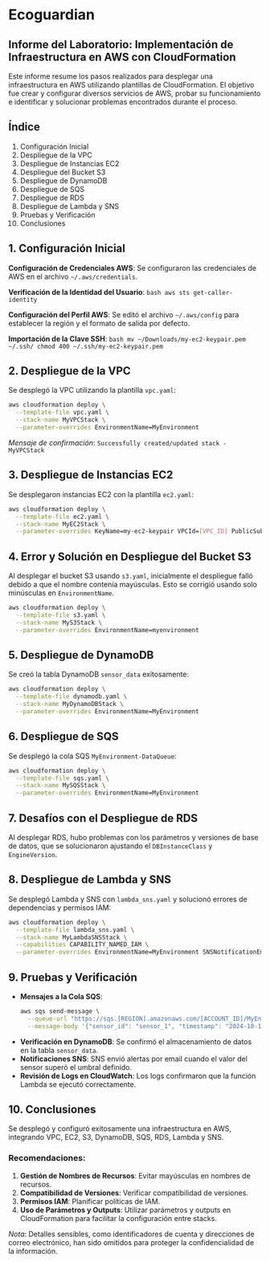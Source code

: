 # Ecoguardian

## Informe del Laboratorio: Implementación de Infraestructura en AWS con CloudFormation

Este informe resume los pasos realizados para desplegar una infraestructura en AWS utilizando plantillas de CloudFormation. El objetivo fue crear y configurar diversos servicios de AWS, probar su funcionamiento e identificar y solucionar problemas encontrados durante el proceso.

## Índice
1. Configuración Inicial
2. Despliegue de la VPC
3. Despliegue de Instancias EC2
4. Despliegue del Bucket S3
5. Despliegue de DynamoDB
6. Despliegue de SQS
7. Despliegue de RDS
8. Despliegue de Lambda y SNS
9. Pruebas y Verificación
10. Conclusiones

## 1. Configuración Inicial

**Configuración de Credenciales AWS**: Se configuraron las credenciales de AWS en el archivo `~/.aws/credentials`.

**Verificación de la Identidad del Usuario**:
    ```bash
    aws sts get-caller-identity
    ```

**Configuración del Perfil AWS**: Se editó el archivo `~/.aws/config` para establecer la región y el formato de salida por defecto.

**Importación de la Clave SSH**:
    ```bash
    mv ~/Downloads/my-ec2-keypair.pem ~/.ssh/
    chmod 400 ~/.ssh/my-ec2-keypair.pem
    ```

## 2. Despliegue de la VPC
Se desplegó la VPC utilizando la plantilla `vpc.yaml`:
```bash
aws cloudformation deploy \
  --template-file vpc.yaml \
  --stack-name MyVPCStack \
  --parameter-overrides EnvironmentName=MyEnvironment
```
*Mensaje de confirmación*: `Successfully created/updated stack - MyVPCStack`

## 3. Despliegue de Instancias EC2
Se desplegaron instancias EC2 con la plantilla `ec2.yaml`:
```bash
aws cloudformation deploy \
  --template-file ec2.yaml \
  --stack-name MyEC2Stack \
  --parameter-overrides KeyName=my-ec2-keypair VPCId=[VPC_ID] PublicSubnetId=[PUBLIC_SUBNET_ID] EnvironmentName=MyEnvironment
```

## 4. Error y Solución en Despliegue del Bucket S3
Al desplegar el bucket S3 usando `s3.yaml`, inicialmente el despliegue falló debido a que el nombre contenía mayúsculas. Esto se corrigió usando solo minúsculas en `EnvironmentName`. 

```bash
aws cloudformation deploy \
  --template-file s3.yaml \
  --stack-name MyS3Stack \
  --parameter-overrides EnvironmentName=myenvironment
```

## 5. Despliegue de DynamoDB
Se creó la tabla DynamoDB `sensor_data` exitosamente:
```bash
aws cloudformation deploy \
  --template-file dynamodb.yaml \
  --stack-name MyDynamoDBStack \
  --parameter-overrides EnvironmentName=MyEnvironment
```

## 6. Despliegue de SQS
Se desplegó la cola SQS `MyEnvironment-DataQueue`:
```bash
aws cloudformation deploy \
  --template-file sqs.yaml \
  --stack-name MySQSStack \
  --parameter-overrides EnvironmentName=MyEnvironment
```

## 7. Desafíos con el Despliegue de RDS
Al desplegar RDS, hubo problemas con los parámetros y versiones de base de datos, que se solucionaron ajustando el `DBInstanceClass` y `EngineVersion`.

## 8. Despliegue de Lambda y SNS
Se desplegó Lambda y SNS con `lambda_sns.yaml` y solucionó errores de dependencias y permisos IAM:
```bash
aws cloudformation deploy \
  --template-file lambda_sns.yaml \
  --stack-name MyLambdaSNSStack \
  --capabilities CAPABILITY_NAMED_IAM \
  --parameter-overrides EnvironmentName=MyEnvironment SNSNotificationEmail=tu_email@example.com DataQueueArn=arn:aws:sqs:[REGION]:[ACCOUNT_ID]:MyEnvironment-DataQueue LambdaRoleArn=arn:aws:iam::[ACCOUNT_ID]:role/LabRole
```

## 9. Pruebas y Verificación

- **Mensajes a la Cola SQS**:
    ```bash
    aws sqs send-message \
      --queue-url "https://sqs.[REGION].amazonaws.com/[ACCOUNT_ID]/MyEnvironment-DataQueue" \
      --message-body '{"sensor_id": "sensor_1", "timestamp": "2024-10-12T16:00:00Z", "value": 150}'
    ```
- **Verificación en DynamoDB**: Se confirmó el almacenamiento de datos en la tabla `sensor_data`.
- **Notificaciones SNS**: SNS envió alertas por email cuando el valor del sensor superó el umbral definido.
- **Revisión de Logs en CloudWatch**: Los logs confirmaron que la función Lambda se ejecutó correctamente.

## 10. Conclusiones
Se desplegó y configuró exitosamente una infraestructura en AWS, integrando VPC, EC2, S3, DynamoDB, SQS, RDS, Lambda y SNS. 

### Recomendaciones:
1. **Gestión de Nombres de Recursos**: Evitar mayúsculas en nombres de recursos.
2. **Compatibilidad de Versiones**: Verificar compatibilidad de versiones.
3. **Permisos IAM**: Planificar políticas de IAM.
4. **Uso de Parámetros y Outputs**: Utilizar parámetros y outputs en CloudFormation para facilitar la configuración entre stacks.

*Nota*: Detalles sensibles, como identificadores de cuenta y direcciones de correo electrónico, han sido omitidos para proteger la confidencialidad de la información.


